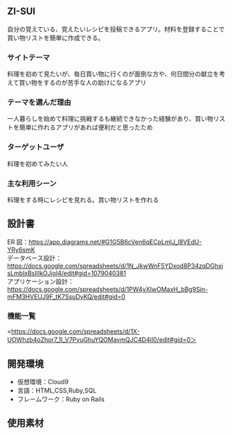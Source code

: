 
## ZI-SUI

自分の覚えている、覚えたいレシピを投稿できるアプリ。材料を登録することで買い物リストを簡単に作成できる。

### サイトテーマ

料理を初めて見たいが、毎日買い物に行くのが面倒な方や、何日間分の献立を考えて買い物をするのが苦手な人の助けになるアプリ

### テーマを選んだ理由

一人暮らしを始めて料理に挑戦するも継続できなかった経験があり、買い物リストを簡単に作れるアプリがあれば便利だと思ったため

### ターゲットユーザ

料理を初めてみたい人

### 主な利用シーン

料理をする時にレシピを見れる。買い物リストを作れる

## 設計書

ER 図：https://app.diagrams.net/#G1G5B6cVen6qECpLmIJ_l8VEdU-YRy6smK  
データベース設計：https://docs.google.com/spreadsheets/d/1N_JkwWnF5YDxod8P34zqDGhxisLmblxBslIIkOJjol4/edit#gid=1079040381  
アプリケーション設計：https://docs.google.com/spreadsheets/d/1PW4yXIwOMaxH_bBg9Sin-mFM3HVEUJ9F_tK7SsuDyKQ/edit#gid=0  

### 機能一覧

<https://docs.google.com/spreadsheets/d/1X-UOWhzb4oZhor7_1I_V7PvuGhuYQOMavmQJC4D4iI0/edit#gid=0＞

## 開発環境

- 仮想環境：Cloud9
- 言語：HTML,CSS,Ruby,SQL
- フレームワーク：Ruby on Rails

## 使用素材
